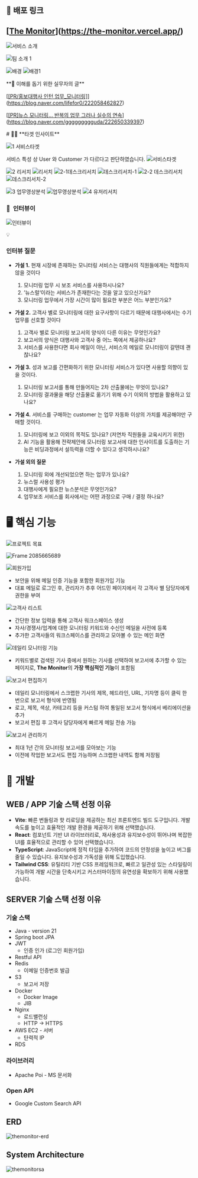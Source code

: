 ## **🔗 배포 링크**

[[The Monitor](https://the-monitor.vercel.app/)](https://the-monitor.vercel.app/)
----
![서비스 소개](https://github.com/user-attachments/assets/e8d433a8-409b-4d9b-8291-ec33306d16bf)

![팀 소개 1](https://github.com/user-attachments/assets/26e42796-f199-4002-923a-15d11fedeae0)



![배경](https://github.com/user-attachments/assets/60a87162-fb1b-4cb2-81b8-06762ed36de9)
![배경1](https://github.com/user-attachments/assets/8e4c9d72-2e1e-4419-a415-dd871f8b9a04)
<aside>
**📝 이해를 돕기 위한 실무자의 글**

[[[PR/홍보대행사 인턴 업무_모니터링]](https://blog.naver.com/lifefor0/222058462827)](https://blog.naver.com/lifefor0/222058462827)

[[[PR]뉴스 모니터링... 반복의 업무 그러나 실수의 연속](https://blog.naver.com/ggggggggguda/222650339397)](https://blog.naver.com/ggggggggguda/222650339397)


</aside>
# 🧑‍💻 **타겟 인사이트**

![1  서비스타겟](https://github.com/user-attachments/assets/ef96237c-3de2-4882-aefd-cb674364729a)

서비스 특성 상  User 와  Customer 가 다르다고 판단하였습니다.
![서비스타겟](https://github.com/user-attachments/assets/660a4ee0-dd8e-475c-9097-4d901aee32fd)

![2 리서치](https://github.com/user-attachments/assets/a2d78264-69c0-4c99-b170-c2c655ead159)
![리서치](https://github.com/user-attachments/assets/9cc11924-8061-4da8-9637-174380a49486)
![2-1데스크리서치](https://github.com/user-attachments/assets/02f6c121-599f-4b7d-a16d-e7164a3d6df2)
![데스크리서치-1](https://github.com/user-attachments/assets/ee0e190c-ae64-4ee2-9342-d55c77b14a26)
![2-2 데스크리서치](https://github.com/user-attachments/assets/84549f50-516f-4c8f-9973-7393405a6adf)
![데스크리서치-2](https://github.com/user-attachments/assets/e1ba65c5-a7ec-45f8-a38c-55effbe7ff1c)

![3  업무영상분석](https://github.com/user-attachments/assets/b1cf035c-3701-430b-98d9-674601a6e0c0)
![업무영상분석](https://github.com/user-attachments/assets/792e13b2-e9cf-4674-874f-19aac5ee990a)
![4 유저리서치](https://github.com/user-attachments/assets/dd68a0c0-89a5-4709-958e-65edcdc8a3d4)
<aside>

### **👥  인터뷰이**

</aside>

![인터뷰이](https://github.com/user-attachments/assets/a118b2ef-9bf5-4a7d-90db-9a9451947cf6)

<aside>
💡

### 인터뷰 질문

</aside>

- **가설 1.** 현재 시장에 존재하는 모니터링 서비스는 대행사의 직원들에게는 적합하지 않을 것이다
    1. 모니터링 업무 시 보조 서비스를 사용하시나요?
    2. ’뉴스럴‘이라는 서비스가 존재한다는 것을 알고 있으신가요?
    3. 모니터링 업무에서 가장 시간이 많이 필요한 부분은 어느 부분인가요?
    
- **가설 2.** 고객사 별로 모니터링에 대한 요구사항이 다르기 때문에 대행사에서는 수기 업무를 선호할 것이다
    1. 고객사 별로 모니터링 보고서의 양식이 다른 이유는 무엇인가요?
    2. 보고서의 양식은 대행사와 고객사 중 어느 쪽에서 제공하나요?
    3. 서비스를 사용한다면 회사 메일이 아닌, 서비스의 메일로 모니터링이 갈텐데 괜찮나요?
- **가설 3.** 성과 보고를 간편화하기 위한 모니터링 서비스가 있다면 사용할 의향이 있을 것이다.
    1. 모니터링 보고서를 통해 만들어지는 2차 산출물에는 무엇이 있나요?
    2. 모니터링 결과물을 해당 산출물로 옮기기 위해 수기 이외의 방법을 활용하고 있나요?
- **가설 4.** 서비스를 구매하는 customer 는 업무 자동화 이상의 가치를 제공해야만 구매할 것이다.
    1. 모니터링에 보고 이외의 목적도 있나요? (저연차 직원들을 교육시키기 위한)
    2. AI 기능을 활용해 전략제안에 모니터링 보고서에 대한 인사이트를 도출하는 기능은 비딩과정에서 설득력을 더할 수 있다고 생각하시나요?
- **가설 외의 질문**
    1. 모니터링 외에 개선되었으면 하는 업무가 있나요?
    2. 뉴스럴 사용성 평가
    3. 대행사에게 필요한 뉴스분석은 무엇인가요?
    4. 업무보조 서비스를 회사에서는 어떤 과정으로 구매 / 결정 하나요?

# 🖥️ 핵심 기능

![프로젝트 목표](https://github.com/user-attachments/assets/7069212b-8989-4237-b14b-beda72afbc07)

![Frame 2085665689](https://github.com/user-attachments/assets/b46aef08-3bf6-4650-8a38-b25202e79aa7)

![회원가입](https://github.com/user-attachments/assets/a09a43d1-2e61-4e60-9fa1-8788433c3f7a)
- 보안을 위해 메일 인증 기능을 포함한 회원가입 기능
- 대표 메일로 로그인 후, 관리자가 추후 어드민 페이지에서 각 고객사 별 담당자에게 권한을 부여

![고객사 리스트](https://github.com/user-attachments/assets/fd98ff64-3ee9-4005-858c-be88ef11ac78)
- 간단한 정보 입력을 통해 고객사 워크스페이스 생성
- 자사/경쟁사/업계에 대한 모니터링 키워드와 수신인 메일을 사전에 등록
- 추가한 고객사들의 워크스페이스를 관리하고 모아볼 수 있는 메인 화면

![데일리 모니터링 기능](https://github.com/user-attachments/assets/5b35e06b-c016-47c9-8825-e7b10cbd38f4)
- 키워드별로 검색된 기사 중에서 원하는 기사를 선택하여 보고서에 추가할 수 있는 페이지로,
**The Monitor**의 **가장 핵심적인 기능**이 포함됨

![보고서 편집하기](https://github.com/user-attachments/assets/0d52e922-6a8f-4141-8e8e-9390d495df16)
- 데일리 모니터링에서 스크랩한 기사의 제목, 헤드라인, URL, 기자명 등이 클릭 한 번으로 보고서 형식에 반영됨
- 로고, 제목, 색상, 카테고리 등을 커스텀 하여 통일된 보고서 형식에서 베리에이션을 추가
- 보고서 편집 후 고객사 담당자에게 빠르게 메일 전송 가능

![보고서 관리하기](https://github.com/user-attachments/assets/1530df13-5cde-4b21-846c-bed4d30b952c)
- 최대 1년 간의 모니터링 보고서를 모아보는 기능
- 이전에 작업한 보고서도 편집 가능하며 스크랩한 내역도 함께 저장됨

# 💾 개발

<aside>

## WEB / APP 기술 스택 선정 이유

- **Vite**: 빠른 번들링과 핫 리로딩을 제공하는 최신 프론트엔드 빌드 도구입니다. 개발 속도를 높이고 효율적인 개발 환경을 제공하기 위해 선택했습니다.
- **React**: 컴포넌트 기반 UI 라이브러리로, 재사용성과 유지보수성이 뛰어나며 복잡한 UI를 효율적으로 관리할 수 있어 선택했습니다.
- **TypeScript**: JavaScript에 정적 타입을 추가하여 코드의 안정성을 높이고 버그를 줄일 수 있습니다. 유지보수성과 가독성을 위해 도입했습니다.
- **Tailwind CSS**: 유틸리티 기반 CSS 프레임워크로, 빠르고 일관성 있는 스타일링이 가능하여 개발 시간을 단축시키고 커스터마이징의 유연성을 확보하기 위해 사용했습니다.
</aside>

<aside>

## SERVER 기술 스택 선정 이유

### 기술 스택

- Java - version 21
- Spring boot JPA
- JWT
    - 인증 인가 (로그인 회원가입)
- Restful API
- Redis
    - 이메일 인증번호 발급
- S3
    - 보고서 저장
- Docker
    - Docker Image
    - JIB
- Nginx
    - 로드밸런싱
    - HTTP → HTTPS
- AWS EC2 - 서버
    - 탄력적 IP
- RDS

### 라이브러리

- Apache Poi - MS 문서화

### Open API

- Google Custom Search API
</aside>

## ERD
![themonitor-erd](https://github.com/user-attachments/assets/7e7fe6ef-4a58-44d6-8019-698ca80d7a9b)

## System Architecture
![themonitorsa](https://github.com/user-attachments/assets/f001efe3-eada-498a-b87f-e496aad435ea)
